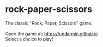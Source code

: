 # rock-paper-scissors
The classic "Rock, Paper, Scissors" game.\
\
Open the game at: https://undarmin.github.io \
Select a choice to play!